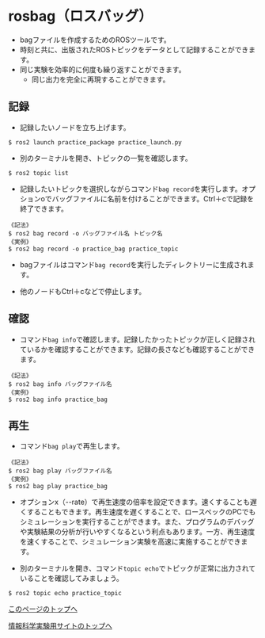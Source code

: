 # rosbag（ロスバッグ）
- bagファイルを作成するためのROSツールです。
- 時刻と共に、出版されたROSトピックをデータとして記録することができます。
- 同じ実験を効率的に何度も繰り返すことができます。
    - 同じ出力を完全に再現することができます。

## 記録
- 記録したいノードを立ち上げます。
```
$ ros2 launch practice_package practice_launch.py
```

- 別のターミナルを開き、トピックの一覧を確認します。
```
$ ros2 topic list
```

- 記録したいトピックを選択しながらコマンド`bag record`を実行します。オプションoでバッグファイルに名前を付けることができます。Ctrl＋cで記録を終了できます。
```
《記法》
$ ros2 bag record -o バッグファイル名 トピック名
《実例》
$ ros2 bag record -o practice_bag practice_topic
```

- bagファイルはコマンド`bag record`を実行したディレクトリーに生成されます。

- 他のノードもCtrl＋cなどで停止します。

## 確認
- コマンド`bag info`で確認します。記録したかったトピックが正しく記録されているかを確認することができます。記録の長さなども確認することができます。
```
《記法》
$ ros2 bag info バッグファイル名
《実例》
$ ros2 bag info practice_bag
```

## 再生
- コマンド`bag play`で再生します。
```
《記法》
$ ros2 bag play バッグファイル名
《実例》
$ ros2 bag play practice_bag
```

- オプションx（--rate）で再生速度の倍率を設定できます。速くすることも遅くすることもできます。再生速度を遅くすることで、ロースペックのPCでもシミュレーションを実行することができます。また、プログラムのデバッグや実験結果の分析が行いやすくなるという利点もあります。一方、再生速度を速くすることで、シミュレーション実験を高速に実施することができます。

- 別のターミナルを開き、コマンド`topic echo`でトピックが正常に出力されていることを確認してみましょう。

```
$ ros2 topic echo practice_topic
```

[このページのトップへ](#)

[情報科学実験用サイトのトップへ](https://stl-apu.github.io/laboratory_experiments/)
